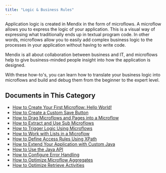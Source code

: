 ```yaml
---
title: "Logic & Business Rules"
---
```


Application logic is created in Mendix in the form of microflows. A microflow allows you to express the logic of your application. This is a visual way of expressing what traditionally ends up in textual program code. In other words, microflows allow you to easily add complex business logic to the processes in your application without having to write code.

Mendix is all about collaboration between business and IT, and microflows help to give business-minded people insight into how the application is designed.

With these how-to's, you can learn how to translate your business logic into microflows and build and debug them from the beginner to the expert level.

## Documents in This Category

* [How to Create Your First Microflow: Hello World!](create-your-first-microflow-hello-world)
* [How to Create a Custom Save Button](create-a-custom-save-button)
* [How to Drag Microflows and Pages into a Microflow](drag-microflows-and-pages-into-a-microflow)
* [How to Extract and Use Sub Microflows](extract-and-use-sub-microflows)
* [How to Trigger Logic Using Microflows](triggering-logic-using-microflows)
* [How to Work with Lists in a Microflow](working-with-lists-in-a-microflow)
* [How to Define Access Rules Using XPath](define-access-rules-using-xpath)
* [How to Extend Your Application with Custom Java](extending-your-application-with-custom-java)
* [How to Use the Java API](java-api-tutorial)
* [How to Configure Error Handling](set-up-error-handling)
* [How to Optimize Microflow Aggregates](optimizing-microflow-aggregates)
* [How to Optimize Retrieve Activities](optimizing-retrieve-activities)
